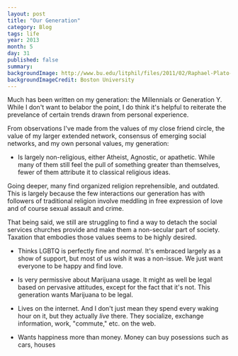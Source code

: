 ```yaml
---
layout: post
title: "Our Generation"
category: Blog
tags: life
year: 2013
month: 5
day: 31
published: false
summary:
backgroundImage: http://www.bu.edu/litphil/files/2011/02/Raphael-Plato-and-Aristotle.jpg
backgroundImageCredit: Boston University
---
```


Much has been written on my generation: the Millennials or Generation Y. While I don't want to belabor the point, I do think it's helpful to reiterate the prevelance of certain trends drawn from personal experience.

From observations I've made from the values of my close friend circle, the value of my larger extended network, consensus of emerging social networks, and my own personal values, my generation:


* Is largely non-religious, either Atheist, Agnostic, or apathetic. While many of them still feel the pull of something greater than themselves, fewer of them attribute it to classical religious ideas.

Going deeper, many find organized religion reprehensible, and outdated. This is largely because the few interactions our generation has with followers of traditional religion involve meddling in free expression of love and of course sexual assault and crime.

That being said, we still are struggling to find a way to detach the social services churches provide and make them a non-secular part of society. Taxation that embodies those values seems to be highly desired.

* Thinks LGBTQ is perfectly fine and *normal*. It's embraced largely as a show of support, but most of us wish it was a non-issue. We just want everyone to be happy and find love.

* Is very permissive about Marijuana usage. It might as well be legal based on pervasive attitudes, except for the fact that it's not. This generation wants Marijuana to be legal.

* Lives on the internet. And I don't just mean they spend every waking hour on it, but they actually *live* there. They socialize, exchange information, work, "commute," etc. on the web.

* Wants happiness more than money. Money can buy posessions such as cars, houses
